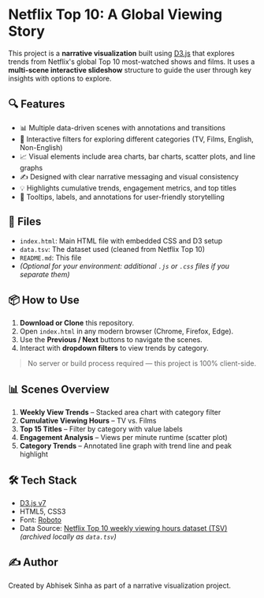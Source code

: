 # Netflix Top 10: A Global Viewing Story

This project is a **narrative visualization** built using [D3.js](https://d3js.org/) that explores trends from Netflix's global Top 10 most-watched shows and films. It uses a **multi-scene interactive slideshow** structure to guide the user through key insights with options to explore.

## 🔍 Features

- 📊 Multiple data-driven scenes with annotations and transitions
- 🔄 Interactive filters for exploring different categories (TV, Films, English, Non-English)
- 📈 Visual elements include area charts, bar charts, scatter plots, and line graphs
- ✍️ Designed with clear narrative messaging and visual consistency
- 💡 Highlights cumulative trends, engagement metrics, and top titles
- 💬 Tooltips, labels, and annotations for user-friendly storytelling

## 📁 Files

- `index.html`: Main HTML file with embedded CSS and D3 setup
- `data.tsv`: The dataset used (cleaned from Netflix Top 10)
- `README.md`: This file
- *(Optional for your environment: additional `.js` or `.css` files if you separate them)*

## 📦 How to Use

1. **Download or Clone** this repository.
2. Open `index.html` in any modern browser (Chrome, Firefox, Edge).
3. Use the **Previous / Next** buttons to navigate the scenes.
4. Interact with **dropdown filters** to view trends by category.

> No server or build process required — this project is 100% client-side.

## 📊 Scenes Overview

1. **Weekly View Trends** – Stacked area chart with category filter
2. **Cumulative Viewing Hours** – TV vs. Films
3. **Top 15 Titles** – Filter by category with value labels
4. **Engagement Analysis** – Views per minute runtime (scatter plot)
5. **Category Trends** – Annotated line graph with trend line and peak highlight

## 🛠 Tech Stack

- [D3.js v7](https://d3js.org/)
- HTML5, CSS3
- Font: [Roboto](https://fonts.google.com/specimen/Roboto)
- Data Source: [Netflix Top 10 weekly viewing hours dataset (TSV)](https://top10.netflix.com/) *(archived locally as `data.tsv`)*

## ✍️ Author

Created by Abhisek Sinha as part of a narrative visualization project.
